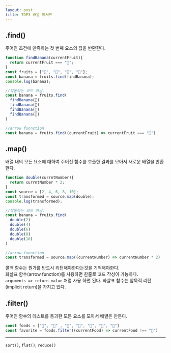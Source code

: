 ```yaml
---
layout: post
title: TOP3 배열 메서드
---
```


## .find()
주어진 조건에 만족하는 첫 번째 요소의 값을 반환한다.

~~~javascript
function findBanana(currentFruit){
  return currentFruit === "🍌";
}
const fruits = ["🍍", "🍊", "🍌", "🍒"];
const banana = fruits.find(findBanana);
console.log(banana);

//작동하는 코드 아님.
const banana = fruits.find(
  findBanana(🍍)
  findBanana(🍊)
  findBanana(🍌)
  findBanana(🍒)
)

//arrow funnction
const banana = fruits.find((currentFruit) => currentFruit === "🍌")
~~~


## .map()
배열 내의 모든 요소에 대하여 주어진 함수를 호출한 결과를 모아서 새로운 배열을 반환 한다.

~~~javascript
function double(currntNumber){
  return currntNumber * 2;
}
const source = [2, 4, 6, 8, 10];
const transformed = source.map(double);
console.log(transformed);

//작동하는 코드 아님.
const banana = fruits.find(
  double(2)
  double(4)
  double(6)
  double(8)
  double(10)
)

//arrow funnction
const transformed = source.map((currentNumber) => currentNumber * 2)
~~~

콜백 함수는 뭔가를 반드시 리턴해야한다는것을 기억해야한다.  
화살표 함수(arrow function)를 사용하면 한줄로 코드 작성이 가능하다.  
`arguments => return-value` 처럼 사용 하면 된다. 화살표 함수는 암묵적 리턴(implicit return)을 가지고 있다.  


## .filter()
주어진 함수의 테스트를 통과한 모든 요소를 모아서 배열은 만든다.

~~~javascript
const foods = ["🍟", "🍞" , "🍙", "🍜", "🍛", "🥮", "🍼"]
const favorite = foods.filter((currentFood) => currentFood !== "🍼")
~~~

---
`sort()`, `flat()`, `reduce()`